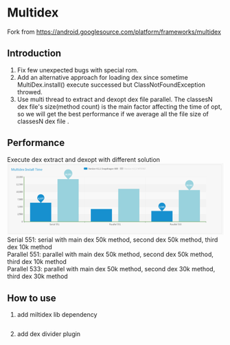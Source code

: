 # Multidex 
Fork from https://android.googlesource.com/platform/frameworks/multidex

## Introduction
1. Fix few unexpected bugs with special rom.  
2. Add an alternative approach for loading dex since sometime MultiDex.install() execute successed but ClassNotFoundException throwed.
3. Use multi thread to extract and dexopt dex file parallel. The classesN dex file's size(method count) is the main factor affecting the time of opt, so we will get the best performance if we average all the file size of classesN dex file .

## Performance  
 Execute dex extract and dexopt with different solution
 ![image](https://github.com/cantalou/multidex/blob/master/app/PerformanceImproveInfo.png)
 Serial   551: serial with main dex 50k method, second dex 50k method, third dex 10k method  
 Parallel 551: parallel with main dex 50k method, second dex 50k method, third dex 10k method  
 Parallel 533: parallel with main dex 50k method, second dex 30k method, third dex 30k method  

## How to use
1. add miltidex lib dependency
   ```

   ```
2. add dex divider plugin
